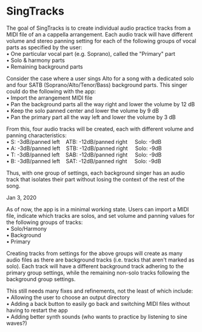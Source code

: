 # SingTracks

The goal of SingTracks is to create individual audio practice tracks from a MIDI file of an a cappella arrangement. Each audio track will have  different volume and stereo panning setting for each of the following groups of vocal parts as specified by the user:<br>
• One particular vocal part (e.g. Soprano), called the "Primary" part<br>
• Solo & harmony parts<br>
• Remaining background parts<br>

Consider the case where a user sings Alto for a song with a dedicated solo and four SATB (Soprano/Alto/Tenor/Bass) background parts. This singer could do the following with the app:<br>
• Import the arrangement MIDI file<br>
• Pan the background parts all the way right and lower the volume by 12 dB<br>
• Keep the solo panned center and lower the volume by 9 dB<br>
• Pan the primary part all the way left and lower the volume by 3 dB<br>

From this, four audio tracks will be created, each with different volume and panning characteristics:<br>
• S: -3dB/panned left&nbsp;&nbsp;&nbsp;&nbsp;ATB: -12dB/panned right&nbsp;&nbsp;&nbsp;&nbsp;  Solo: -9dB<br>
• A: -3dB/panned left&nbsp;&nbsp;&nbsp;&nbsp;STB: -12dB/panned right&nbsp;&nbsp;&nbsp;&nbsp;  Solo: -9dB<br>
• T: -3dB/panned left&nbsp;&nbsp;&nbsp;&nbsp;SAB: -12dB/panned right&nbsp;&nbsp;&nbsp;&nbsp;  Solo: -9dB<br>
• B: -3dB/panned left&nbsp;&nbsp;&nbsp;&nbsp;SAT: -12dB/panned right&nbsp;&nbsp;&nbsp;&nbsp;  Solo: -9dB<br>

Thus, with one group of settings, each background singer has an audio track that isolates their part without losing the context of the rest of the song.

Jan 3, 2020

As of now, the app is in a minimal working state. Users can import a MIDI file, indicate which tracks are solos, and set volume and panning values for the following groups of tracks:<br>
• Solo/Harmony<br>
• Background<br>
• Primary<br>

Creating tracks from settings for the above groups will create as many audio files as there are background tracks (i.e. tracks that aren't marked as solo). Each track will have a different background track adhering to the primary group settings, while the remaining non-solo tracks following the background group settings.

This still needs many fixes and refinements, not the least of which include:<br>
• Allowing the user to choose an output directory <br>
• Adding a back button to easily go back and switching MIDI files without having to restart the app <br>
• Adding better synth sounds (who wants to practice by listening to sine waves?)
